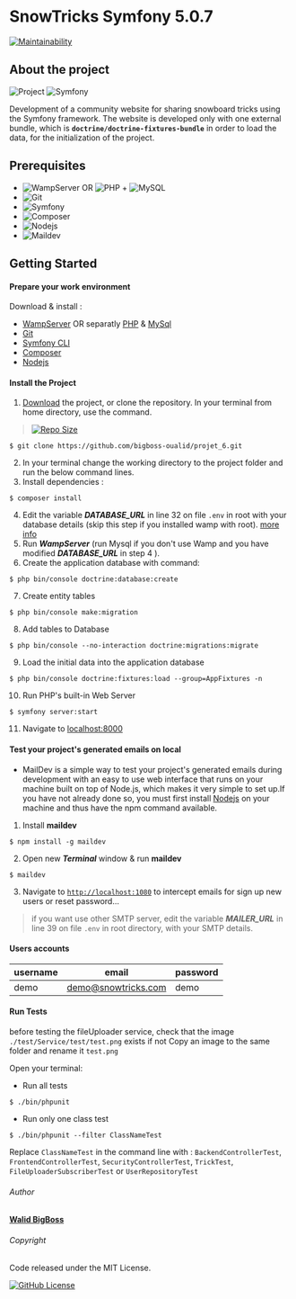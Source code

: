 # SnowTricks Symfony 5.0.7

[![Maintainability](https://api.codeclimate.com/v1/badges/01c142989cee5fd53e9a/maintainability)](https://codeclimate.com/github/bigboss-oualid/projet_6/maintainability)

## About the project

![Project](https://img.shields.io/badge/Project-6-blue.svg)
![Symfony](https://img.shields.io/badge/Symfony-v5.0.7-Lime.svg)

Development of a community website for sharing snowboard tricks using the Symfony framework. The website is developed only with one external bundle, which is **```doctrine/doctrine-fixtures-bundle```** in order to load the data, for the initialization of the project.

## Prerequisites

* ![WampServer](https://img.shields.io/badge/WampServer-v3.2.0-DeepPink.svg) OR ![PHP](https://img.shields.io/badge/PHP-v7.4.7-SlateBlue.svg) + ![MySQL](https://img.shields.io/badge/MySQL-v8.0.19-Goldenrod.svg)
* ![Git](https://img.shields.io/badge/Git-v2.26.2-OrangeRed.svg)
* ![Symfony](https://img.shields.io/badge/Symfony-v5.0.7-Lime.svg)
* ![Composer](https://img.shields.io/badge/Composer-v1.10.6-SaddleBrown.svg)
* ![Nodejs](https://img.shields.io/badge/Nodejs-v14.4.0-DarkGreen.svg)
* ![Maildev](https://img.shields.io/badge/Maildev-v1.1.0-DeepSkyBlue.svg)
## Getting Started
#### Prepare your work environment
Download & install :
- [WampServer](https://www.wampserver.com/) OR separatly [PHP](https://www.php.net/manual/fr/install.php) & [MySql](https://dev.mysql.com/downloads/mysql/#downloads)
- [Git](https://git-scm.com/download)
- [Symfony CLI](https://symfony.com/download)
- [Composer](https://getcomposer.org/download/)
- [Nodejs](https://nodejs.org/fr/)

#### Install the Project
1. [Download](https://codeload.github.com/bigboss-oualid/projet_6/zip/master) the project, or clone the repository. In your terminal from home directory, use the command.
> [![Repo Size](https://img.shields.io/github/repo-size/bigboss-oualid/projet_6?label=Repo+Size)](https://github.com/bigboss-oualid/projet_6/tree/master)
```shell
$ git clone https://github.com/bigboss-oualid/projet_6.git
```
2. In your terminal change the working directory to the project folder and run the below command lines.
3. Install dependencies :
```shell 
$ composer install
```
4. Edit the variable ***DATABASE_URL*** in line 32 on file ```.env``` in root with your database details (skip this step if you installed wamp with root). [more info](https://symfony.com/doc/current/doctrine.html#configuring-the-database)
5. Run ***WampServer*** (run Mysql if you don't use Wamp and you have modified ***DATABASE_URL*** in step 4 ).
6. Create the application database with command: 
```shell 
$ php bin/console doctrine:database:create
```
7. Create entity tables
```shell
$ php bin/console make:migration
```
8. Add tables to Database 
```shell 
$ php bin/console --no-interaction doctrine:migrations:migrate
```
9. Load the initial data into the application database
```shell 
$ php bin/console doctrine:fixtures:load --group=AppFixtures -n
```
10. Run PHP's built-in Web Server 
```shell 
$ symfony server:start
```
11. Navigate to [localhost:8000](http://localhost:8000) 

#### Test your project's generated emails on local
* MailDev is a simple way to test your project's generated emails during development with an easy to use web interface that runs on your machine built on top of Node.js, which makes it very simple to set up.If you have not already done so, you must first install [Nodejs](https://nodejs.org/fr/) on your machine and thus have the npm command available.

1. Install **maildev**
```shell 
$ npm install -g maildev
```
2. Open new ***Terminal*** window & run **maildev** 
```shell 
$ maildev
```
3. Navigate to [```http://localhost:1080```](http://localhost:1080) to intercept emails for sign up new users or reset password...

> if you want use other SMTP server, edit the variable ***MAILER_URL*** in line 39 on file ```.env``` in root directory, with your SMTP details. 

#### Users accounts
username | email | password
---- | ----- | --------
demo| demo@snowtricks.com | demo  
 
#### Run Tests
before testing the fileUploader service, check that the image `./test/Service/test/test.png` exists if not Copy an image to the same folder and rename it `test.png`

Open your terminal:

* Run all tests 
```shell
$ ./bin/phpunit
```
* Run only one class test
```shell
$ ./bin/phpunit --filter ClassNameTest
```
Replace ``ClassNameTest`` in the command line with :
`BackendControllerTest`, `FrontendControllerTest`, `SecurityControllerTest`, `TrickTest`, `FileUploaderSubscriberTest` or `UserRepositoryTest`

 
###### Author
[**Walid BigBoss**](https://it-bigboss.de)

###### Copyright

Code released under the MIT License.

[![GitHub License](https://img.shields.io/github/license/bigboss-oualid/projet_6.svg?label=License)](https://github.com/bigboss-oualid/projet_6/blob/master/LICENSE.md)

 